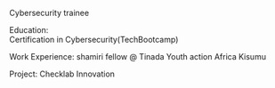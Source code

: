Cybersecurity trainee

Education:  
Certification in Cybersecurity(TechBootcamp)

Work Experience: 
shamiri fellow @ Tinada Youth action Africa Kisumu

Project: 
Checklab Innovation
